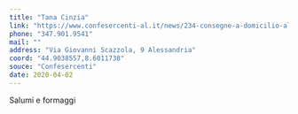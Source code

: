```yaml
---
title: "Tana Cinzia"
link: "https://www.confesercenti-al.it/news/234-consegne-a-domicilio-alessandria-lista-aggiornata-al-26-marzo.html"
phone: "347.901.9541"
mail: ""
address: "Via Giovanni Scazzola, 9 Alessandria"
coord: "44.9038557,8.6011738"
souce: "Confesercenti"
date: 2020-04-02
---
```


Salumi e formaggi
